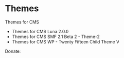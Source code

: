 # Themes
Themes for CMS

- Themes for CMS Luna 2.0.0
- Themes for CMS SMF 2.1 Beta 2 - Theme-2
- Themes for CMS WP - Twenty Fifteen Child Theme V


Donate:
